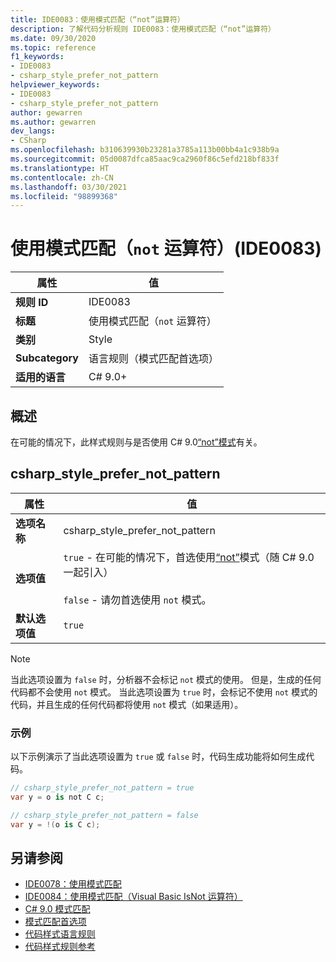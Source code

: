```yaml
---
title: IDE0083：使用模式匹配（“not”运算符）
description: 了解代码分析规则 IDE0083：使用模式匹配（“not”运算符）
ms.date: 09/30/2020
ms.topic: reference
f1_keywords:
- IDE0083
- csharp_style_prefer_not_pattern
helpviewer_keywords:
- IDE0083
- csharp_style_prefer_not_pattern
author: gewarren
ms.author: gewarren
dev_langs:
- CSharp
ms.openlocfilehash: b310639930b23281a3785a113b00bb4a1c938b9a
ms.sourcegitcommit: 05d0087dfca85aac9ca2960f86c5efd218bf833f
ms.translationtype: HT
ms.contentlocale: zh-CN
ms.lasthandoff: 03/30/2021
ms.locfileid: "98899368"
---
```

# <a name="use-pattern-matching-not-operator-ide0083"></a>使用模式匹配（`not` 运算符）(IDE0083)

|属性|值|
|-|-|
| **规则 ID** | IDE0083 |
| **标题** | 使用模式匹配（`not` 运算符） |
| **类别** | Style |
| **Subcategory** | 语言规则（模式匹配首选项） |
| **适用的语言** | C# 9.0+ |

## <a name="overview"></a>概述

在可能的情况下，此样式规则与是否使用 C# 9.0[“not”模式](../../../csharp/whats-new/csharp-9.md#pattern-matching-enhancements)有关。

## <a name="csharp_style_prefer_not_pattern"></a>csharp_style_prefer_not_pattern

|属性|值|
|-|-|
| **选项名称** | csharp_style_prefer_not_pattern |
| **选项值** | `true` - 在可能的情况下，首选使用[“not”](../../../csharp/whats-new/csharp-9.md#pattern-matching-enhancements)模式（随 C# 9.0 一起引入）<br /><br />`false` - 请勿首选使用 `not` 模式。 |
| **默认选项值** | `true` |

> [!NOTE]
> 当此选项设置为 `false` 时，分析器不会标记 `not` 模式的使用。 但是，生成的任何代码都不会使用 `not` 模式。 当此选项设置为 `true` 时，会标记不使用 `not` 模式的代码，并且生成的任何代码都将使用 `not` 模式（如果适用）。

### <a name="example"></a>示例

以下示例演示了当此选项设置为 `true` 或 `false` 时，代码生成功能将如何生成代码。

```csharp
// csharp_style_prefer_not_pattern = true
var y = o is not C c;

// csharp_style_prefer_not_pattern = false
var y = !(o is C c);
```

## <a name="see-also"></a>另请参阅

- [IDE0078：使用模式匹配](ide0078.md)
- [IDE0084：使用模式匹配（Visual Basic IsNot 运算符）](ide0084.md)
- [C# 9.0 模式匹配](../../../csharp/whats-new/csharp-9.md#pattern-matching-enhancements)
- [模式匹配首选项](pattern-matching-preferences.md)
- [代码样式语言规则](language-rules.md)
- [代码样式规则参考](index.md)
